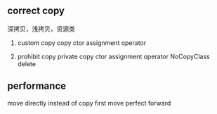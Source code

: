 ## correct copy
深拷贝，浅拷贝，资源类
1. custom copy
copy ctor
assignment operator

2. prohibit copy
private copy ctor assignment operator
NoCopyClass
delete



## performance
move directly instead of copy first
move
perfect forward